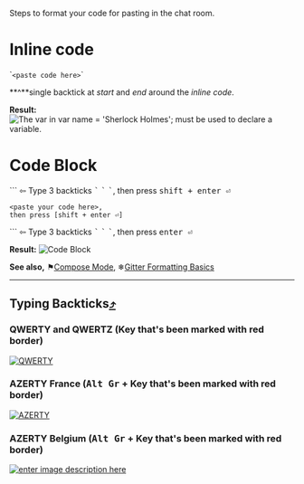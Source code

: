 Steps to format your code for pasting in the chat room.

# Inline code
\``<paste code here>`\`

**^**single backtick at *start* and *end* around the *inline code*.

**Result:** ![The var in `var name = 'Sherlock Holmes';` must be used to declare a variable.](http://i.imgur.com/kybYy9g.png)

# Code Block
\`\`\` ⇦ Type 3 backticks <kbd>\`</kbd> <kbd>\`</kbd> <kbd>\`</kbd>, then press <kbd>shift + enter ⏎</kbd>

    <paste your code here>,
    then press [shift + enter ⏎]

\`\`\` ⇦ Type 3 backticks <kbd>\`</kbd> <kbd>\`</kbd> <kbd>\`</kbd>, then press <kbd>enter ⏎</kbd> 

**Result:** ![Code Block](http://i.imgur.com/4MMUJVs.png)

**See also,** ⚑[Compose Mode](https://gitter.zendesk.com/hc/en-us/articles/201302311-Compose-mode), ❄[Gitter Formatting Basics](https://gitter.zendesk.com/hc/en-us/articles/200176682-Markdown-basics)

***

## Typing Backticks[⤴](http://superuser.com/a/254077/122424)
### QWERTY and QWERTZ (Key that's been marked with red border)

[![QWERTY][2]][3]

### AZERTY France (<kbd>Alt Gr</kbd> + Key that's been marked with red border)

[![AZERTY][4]][5]

### AZERTY Belgium (<kbd>Alt Gr</kbd> + Key that's been marked with red border)

[![enter image description here][6]][7]


  [1]: http://en.wikipedia.org/wiki/Dead_key
  [2]: http://i.stack.imgur.com/TOn1U.png
  [3]: http://i.stack.imgur.com/TOn1U.png
  [4]: http://i.stack.imgur.com/BTBIE.png
  [5]: http://i.stack.imgur.com/BTBIE.png
  [6]: http://i.stack.imgur.com/9o9hM.png
  [7]: http://i.stack.imgur.com/9o9hM.png